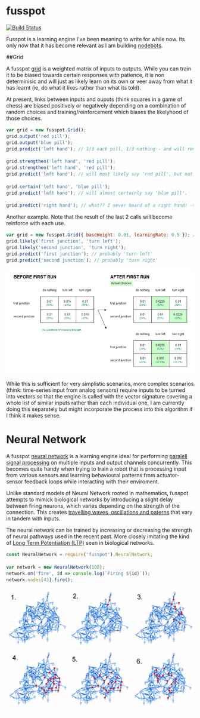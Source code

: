 # fusspot

[![Build Status](https://travis-ci.org/sdesalas/fusspot.svg?branch=master)](https://travis-ci.org/sdesalas/fusspot)

Fusspot is a learning engine I've been meaning to write for while now. Its only now that it has become relevant as I am building [nodebots](http://nodebots.io/).

##Grid

A fusspot [grid](Grid.js) is a weighted matrix of inputs to outputs. While you can train it to be biased towards certain responses with patience, it is non determinisic and will just as likely learn on its own or veer away from what it has learnt (ie, do what it likes rather than what its told). 

At present, links between inputs and ouputs (think squares in a game of chess) are biased positively or negatively depending on a combination of random choices and training/reinforcement which biases the likelyhood of those choices.

```js
var grid = new fusspot.Grid();
grid.output('red pill');
grid.output('blue pill');
grid.predict('left hand'); // 1/3 each pill, 1/3 nothing - and will remember its choice with until told otherwise.

grid.strengthen('left hand', 'red pill');
grid.strengthen('left hand', 'red pill');
grid.predict('left hand'); // will most likely say 'red pill', but not certainly.

grid.certain('left hand', 'blue pill');
grid.predict('left hand'); // will almost certainly say 'blue pill'.

grid.predict('right hand'); // what?? I never heard of a right hand! -> 1/3 each pill, 1/3 nothing
```

Another example. Note that the result of the last 2 calls will become reinforce with each use.

```js
var grid = new fusspot.Grid({ baseWeight: 0.01, learningRate: 0.5 }); // start at 0.01, 50% up/down when learning
grid.likely('first junction', 'turn left');
grid.likely('second junction', 'turn right');
grid.predict('first junction'); // probably 'turn left'
grid.predict('second junction'); // probably 'turn right'
```

![learning.png](learning.png)

While this is sufficient for very simplistic scenarios, more complex scenarios (think: time-series input from analog sensors) require inputs to be turned into vectors so that the engine is called with the vector signature covering a whole list of similar inputs rather than each individual one, I am currently doing this separately but might incorporate the process into this algorithm if I think it makes sense.

# Neural Network 

A fusspot [neural network](NeuralNetwork.js) is a learning engine ideal for performing [paralell signal processing](https://en.wikipedia.org/wiki/Parallel_multidimensional_digital_signal_processing) on multiple inputs and output channels concurrently. This becomes quite handy when trying to train a robot that is processing input from various sensors and learning behavioural patterns from actuator-sensor feedback loops while interacting with their enviroment.

Unlike standard models of Neural Network rooted in mathematics, fusspot attempts to mimick biological networks by introducing a slight delay between firing neurons, which varies depending on the strength of the connection. This creates [travelling waves, oscillations and paterns](https://sdesalas.github.io/fusspot/) that vary in tandem with inputs.

The neural network can be trained by increasing or decreasing the strength of neural pathways used in the recent past. More closely imitating the kind of [Long Term Potentiation (LTP)](https://en.wikipedia.org/wiki/Long-term_potentiation) seen in biological networks.

```js
const NeuralNetwork = require('fusspot').NeuralNetwork;

var network = new NeuralNetwork(100);
network.on('fire', id => console.log(`Firing ${id}`));
network.nodes[43].fire();
```

![travelling wave](travellingwave.png)
